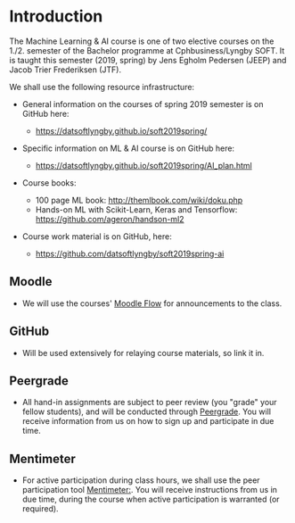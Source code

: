 # Introduction

The Machine Learning & AI course is one of two elective courses on the 1./2.
semester of the Bachelor programme at Cphbusiness/Lyngby SOFT. It is taught
this semester (2019, spring) by Jens Egholm Pedersen (JEEP) and Jacob Trier
Frederiksen (JTF).

We shall use the following resource infrastructure:

* General information on the courses of spring 2019 semester is on GitHub here:
  * https://datsoftlyngby.github.io/soft2019spring/

* Specific information on ML & AI course is on GitHub here:
  * https://datsoftlyngby.github.io/soft2019spring/AI_plan.html

* Course books: 
  * 100 page ML book: http://themlbook.com/wiki/doku.php
  * Hands-on ML with Scikit-Learn, Keras and Tensorflow: https://github.com/ageron/handson-ml2

* Course work material is on GitHub, here:
  * https://github.com/datsoftlyngby/soft2019spring-ai

## Moodle
  * We will use the courses' [Moodle Flow](https://cphbusiness.mrooms.net/course/view.php?id=3151) for announcements to the class.

## GitHub
  * Will be used extensively for relaying course materials, so link it in.

## Peergrade
  * All hand-in assignments are subject to peer review (you "grade" your fellow students), and will be conducted through [Peergrade](https://www.peergrade.io/join). You will receive information from us on how to sign up and participate in due time. 

## Mentimeter
  * For active participation during class hours, we shall use the peer participation tool [Mentimeter:]( https://www.menti.com). You will receive instructions from us in due time, during the course when active participation is warranted (or required).
